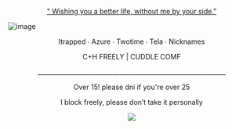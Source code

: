 <p align="center"> <ins> " Wishing you a better life, without me by your side." </ins> </p>

![image](https://file.garden/Z5XfcGXMBSWGuItV/IMG_2650.jpeg)

<p align="center"> Itrapped ∙ Azure ∙ Twotime ∙ Tela ∙ Nicknames </p>

<p align="center"> C+H FREELY | CUDDLE COMF 




<p align="center"> ____________________________________________________________ </p>

<p align="center"> Over 15! please dni if you're over 25

<p align="center"> I block freely, please don’t take it personally </p>

<div align="center">

  ![](https://komarev.com/ghpvc/?username=SpawnsBlessings&label=gamblers&color=615F85&style=flat) 

<div align="center">
